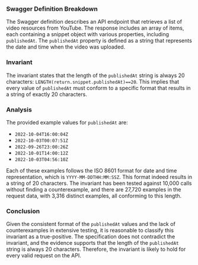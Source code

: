 ### Swagger Definition Breakdown
The Swagger definition describes an API endpoint that retrieves a list of video resources from YouTube. The response includes an array of items, each containing a snippet object with various properties, including `publishedAt`. The `publishedAt` property is defined as a string that represents the date and time when the video was uploaded.

### Invariant
The invariant states that the length of the `publishedAt` string is always 20 characters: `LENGTH(return.snippet.publishedAt)==20`. This implies that every value of `publishedAt` must conform to a specific format that results in a string of exactly 20 characters.

### Analysis
The provided example values for `publishedAt` are:
- `2022-10-04T16:00:04Z`
- `2022-10-03T00:07:51Z`
- `2022-09-26T23:00:26Z`
- `2022-10-01T14:00:12Z`
- `2022-10-03T04:56:10Z`

Each of these examples follows the ISO 8601 format for date and time representation, which is `YYYY-MM-DDTHH:MM:SSZ`. This format indeed results in a string of 20 characters. The invariant has been tested against 10,000 calls without finding a counterexample, and there are 27,720 examples in the request data, with 3,316 distinct examples, all conforming to this length.

### Conclusion
Given the consistent format of the `publishedAt` values and the lack of counterexamples in extensive testing, it is reasonable to classify this invariant as a true-positive. The specification does not contradict the invariant, and the evidence supports that the length of the `publishedAt` string is always 20 characters. Therefore, the invariant is likely to hold for every valid request on the API.
